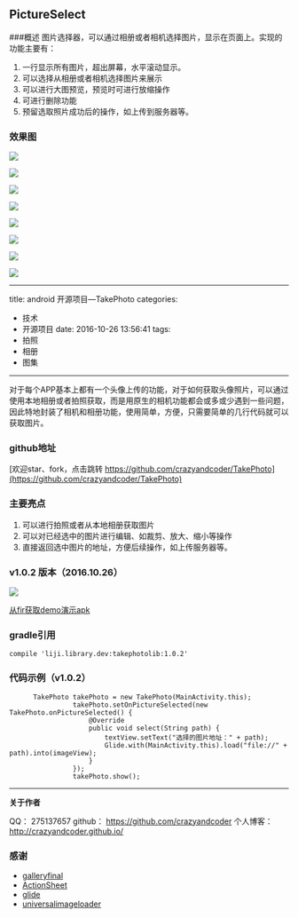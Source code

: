 ## PictureSelect

###概述
图片选择器，可以通过相册或者相机选择图片，显示在页面上。实现的功能主要有：

 1. 一行显示所有图片，超出屏幕，水平滚动显示。
 2. 可以选择从相册或者相机选择图片来展示
 3. 可以进行大图预览，预览时可进行放缩操作
 4. 可进行删除功能
 5. 预留选取照片成功后的操作，如上传到服务器等。
 
### 效果图
![](http://img.blog.csdn.net/20160513152752456)

![](http://img.blog.csdn.net/20160519092920837)

![](http://img.blog.csdn.net/20160519092930492)

![](http://img.blog.csdn.net/20160519092938838)

![](http://img.blog.csdn.net/20160513152807268)

![](http://img.blog.csdn.net/20160513152824143)

![](http://img.blog.csdn.net/20160513152844518)

![](http://img.blog.csdn.net/20160513152854975)

---
title: android 开源项目—TakePhoto
categories: 
- 技术
- 开源项目
date: 2016-10-26 13:56:41
tags:
- 拍照
- 相册
- 图集
---

对于每个APP基本上都有一个头像上传的功能，对于如何获取头像照片，可以通过使用本地相册或者拍照获取，而是用原生的相机功能都会或多或少遇到一些问题，因此特地封装了相机和相册功能，使用简单，方便，只需要简单的几行代码就可以获取图片。

<!--more-->

### github地址
[欢迎star、fork，点击跳转 https://github.com/crazyandcoder/TakePhoto](https://github.com/crazyandcoder/TakePhoto)


### 主要亮点

 1. 可以进行拍照或者从本地相册获取图片
 2. 可以对已经选中的图片进行编辑、如裁剪、放大、缩小等操作
 3. 直接返回选中图片的地址，方便后续操作，如上传服务器等。

### v1.0.2 版本（2016.10.26）


![](http://img.blog.csdn.net/20161026140852254)

[从fir获取demo演示apk](http://fir.im/fykm)

### gradle引用

```
compile 'liji.library.dev:takephotolib:1.0.2'
```


### 代码示例（v1.0.2）

```
	  TakePhoto takePhoto = new TakePhoto(MainActivity.this);
                takePhoto.setOnPictureSelected(new TakePhoto.onPictureSelected() {
                    @Override
                    public void select(String path) {
                        textView.setText("选择的图片地址：" + path);
                        Glide.with(MainActivity.this).load("file://" + path).into(imageView);
                    }
                });
                takePhoto.show();
```

 
 


----------


**关于作者**

QQ：        275137657 
github：   https://github.com/crazyandcoder 
个人博客：http://crazyandcoder.github.io/


### 感谢

 - [galleryfinal](https://github.com/pengjianbo/GalleryFinal)
 - [ActionSheet](https://github.com/baoyongzhang/android-ActionSheet)
 - [glide](https://github.com/bumptech/glide) 
 - [universalimageloader](https://github.com/nostra13/Android-Universal-Image-Loader)
